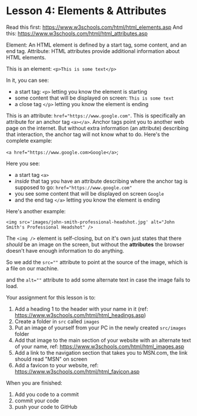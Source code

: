 # Lesson 4: Elements & Attributes

Read this first: https://www.w3schools.com/html/html_elements.asp
And this: https://www.w3schools.com/html/html_attributes.asp

Element: An HTML element is defined by a start tag, some content, and an end tag.
Attribute: HTML attributes provide additional information about HTML elements.

This is an element: `<p>This is some text</p>`

In it, you can see:
- a start tag: `<p>` letting you know the element is starting
- some content that will be displayed on screen: `This is some text`
- a close tag `</p>` letting you know the element is ending

This is an attribute: `href="https://www.google.com"`. This is specifically an attribute for an anchor tag `<a></a>`. Anchor tags point you to another web page on the internet. But without extra information (an attribute) describing that interaction, the anchor tag will not know what to do. Here's the complete example:

`<a href="https://www.google.com>Google</a>`;

Here you see:
- a start tag `<a>`
- *inside* that tag you have an attribute describing where the anchor tag is supposed to go: `href="https://www.google.com"`
- you see some content that will be displayed on screen `Google`
- and the end tag `</a>` letting you know the element is ending

Here's another example:

`<img src='images/john-smith-professional-headshot.jpg' alt="John Smith's Professional Headshot" />`

The `<img />` element is self-closing, but on it's own just states that there *should* be an image on the screen, but without the **attributes** the browser doesn't have enough information to do anything.

So we add the `src=""` attribute to point at the source of the image, which is a file on our machine.

and the `alt=""` attribute to add some alternate text in case the image fails to load.

Your assignment for this lesson is to:
1. Add a heading 1 to the header with your name in it (ref: https://www.w3schools.com/html/html_headings.asp)
2. Create a folder in `src` called `images`
3. Put an image of yourself from your PC in the newly created `src/images` folder
4. Add that image to the main section of your website with an alternate text of your name,  ref: https://www.w3schools.com/html/html_images.asp
5. Add a link to the navigation section that takes you to MSN.com, the link should read "MSN" on screen
6. Add a favicon to your website, ref: https://www.w3schools.com/html/html_favicon.asp

When you are finished:
1. Add you code to a commit
2. commit your code
3. push your code to GitHub